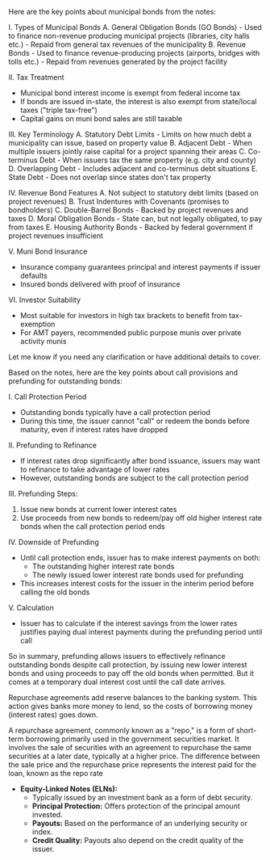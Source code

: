 Here are the key points about municipal bonds from the notes:

I. Types of Municipal Bonds
   A. General Obligation Bonds (GO Bonds)
      - Used to finance non-revenue producing municipal projects (libraries, city halls etc.)
      - Repaid from general tax revenues of the municipality
   B. Revenue Bonds
      - Used to finance revenue-producing projects (airports, bridges with tolls etc.)
      - Repaid from revenues generated by the project facility

II. Tax Treatment
   - Municipal bond interest income is exempt from federal income tax
   - If bonds are issued in-state, the interest is also exempt from state/local taxes ("triple tax-free")
   - Capital gains on muni bond sales are still taxable

III. Key Terminology
   A. Statutory Debt Limits - Limits on how much debt a municipality can issue, based on property value
   B. Adjacent Debt - When multiple issuers jointly raise capital for a project spanning their areas
   C. Co-terminus Debt - When issuers tax the same property (e.g. city and county)
   D. Overlapping Debt - Includes adjacent and co-terminus debt situations
   E. State Debt - Does not overlap since states don't tax property  

IV. Revenue Bond Features
   A. Not subject to statutory debt limits (based on project revenues)
   B. Trust Indentures with Covenants (promises to bondholders)
   C. Double-Barrel Bonds - Backed by project revenues and taxes
   D. Moral Obligation Bonds - State can, but not legally obligated, to pay from taxes
   E. Housing Authority Bonds - Backed by federal government if project revenues insufficient

V. Muni Bond Insurance
   - Insurance company guarantees principal and interest payments if issuer defaults
   - Insured bonds delivered with proof of insurance

VI. Investor Suitability 
   - Most suitable for investors in high tax brackets to benefit from tax-exemption
   - For AMT payers, recommended public purpose munis over private activity munis

Let me know if you need any clarification or have additional details to cover.

Based on the notes, here are the key points about call provisions and prefunding for outstanding bonds:

I. Call Protection Period
- Outstanding bonds typically have a call protection period
- During this time, the issuer cannot "call" or redeem the bonds before maturity, even if interest rates have dropped

II. Prefunding to Refinance
- If interest rates drop significantly after bond issuance, issuers may want to refinance to take advantage of lower rates
- However, outstanding bonds are subject to the call protection period

III. Prefunding Steps:
1) Issue new bonds at current lower interest rates
2) Use proceeds from new bonds to redeem/pay off old higher interest rate bonds when the call protection period ends

IV. Downside of Prefunding
- Until call protection ends, issuer has to make interest payments on both:
   - The outstanding higher interest rate bonds 
   - The newly issued lower interest rate bonds used for prefunding
- This increases interest costs for the issuer in the interim period before calling the old bonds

V. Calculation
- Issuer has to calculate if the interest savings from the lower rates justifies paying dual interest payments during the prefunding period until call

So in summary, prefunding allows issuers to effectively refinance outstanding bonds despite call protection, by issuing new lower interest bonds and using proceeds to pay off the old bonds when permitted. But it comes at a temporary dual interest cost until the call date arrives.

Repurchase agreements add reserve balances to the banking system. This action gives banks more money to lend, so the costs of borrowing money (interest rates) goes down.


A repurchase agreement, commonly known as a "repo," is a form of short-term borrowing primarily used in the government securities market. It involves the sale of securities with an agreement to repurchase the same securities at a later date, typically at a higher price. The difference between the sale price and the repurchase price represents the interest paid for the loan, known as the repo rate


- **Equity-Linked Notes (ELNs):**
  - Typically issued by an investment bank as a form of debt security.
  - **Principal Protection:** Offers protection of the principal amount invested.
  - **Payouts:** Based on the performance of an underlying security or index.
  - **Credit Quality:** Payouts also depend on the credit quality of the issuer.
